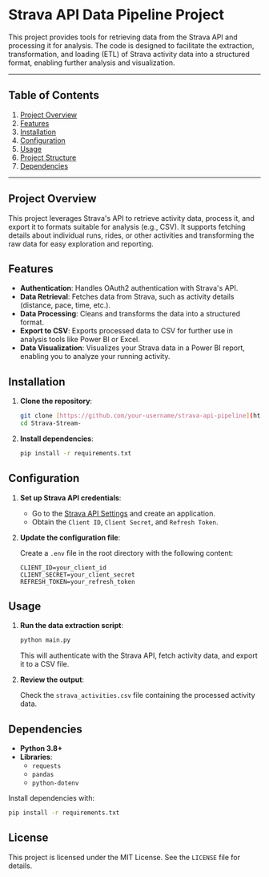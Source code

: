 # Strava API Data Pipeline Project

This project provides tools for retrieving data from the Strava API and processing it for analysis. The code is designed to facilitate the extraction, transformation, and loading (ETL) of Strava activity data into a structured format, enabling further analysis and visualization.

---

## Table of Contents

1. [Project Overview](#project-overview)
2. [Features](#features)
3. [Installation](#installation)
4. [Configuration](#configuration)
5. [Usage](#usage)
6. [Project Structure](#project-structure)
7. [Dependencies](#dependencies)
   

---

## Project Overview

This project leverages Strava's API to retrieve activity data, process it, and export it to formats suitable for analysis (e.g., CSV). It supports fetching details about individual runs, rides, or other activities and transforming the raw data for easy exploration and reporting.

## Features

- **Authentication**: Handles OAuth2 authentication with Strava's API.
- **Data Retrieval**: Fetches data from Strava, such as activity details (distance, pace, time, etc.).
- **Data Processing**: Cleans and transforms the data into a structured format.
- **Export to CSV**: Exports processed data to CSV for further use in analysis tools like Power BI or Excel.
- **Data Visualization**: Visualizes your Strava data in a Power BI report, enabling you to analyze your running activity.

## Installation

1. **Clone the repository**:

   ```bash
   git clone [https://github.com/your-username/strava-api-pipeline](https://github.com/RDNelson00/Strava-Stream-).git
   cd Strava-Stream-
   ```


2. **Install dependencies**:

   ```bash
   pip install -r requirements.txt
   ```

## Configuration

1. **Set up Strava API credentials**:

   - Go to the [Strava API Settings](https://www.strava.com/settings/api) and create an application.
   - Obtain the `Client ID`, `Client Secret`, and `Refresh Token`.

2. **Update the configuration file**:

   Create a `.env` file in the root directory with the following content:

   ```env
   CLIENT_ID=your_client_id
   CLIENT_SECRET=your_client_secret
   REFRESH_TOKEN=your_refresh_token
   ```

## Usage

1. **Run the data extraction script**:

   ```bash
   python main.py
   ```

   This will authenticate with the Strava API, fetch activity data, and export it to a CSV file.

2. **Review the output**:

   Check the `strava_activities.csv` file containing the processed activity data.


## Dependencies

- **Python 3.8+**
- **Libraries**:
  - `requests`
  - `pandas`
  - `python-dotenv`

Install dependencies with:

```bash
pip install -r requirements.txt
```

## License

This project is licensed under the MIT License. See the `LICENSE` file for details.

